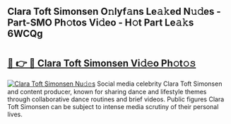 ## Clara Toft Simonsen O𝚗lyf𝚊ns Le𝚊𝚔ed N𝚞𝚍es - Part-SMO Ph𝚘tos Vi𝚍eo - H𝚘t Part Le𝚊𝚔s 6WCQg

# <h2><a href="http://hf50zo.feru.top/?c=Clara+Toft+Simonsen">🔗 👉 🔴 Clara Toft Simonsen Vi𝚍𝚎o Ph𝚘t𝚘𝚜</a></h2>

[![Clara Toft Simonsen Nu𝚍𝚎s](https://i.imgur.com/0TWrTi3.gif)](http://hf50zo.feru.top/?c=Clara+Toft+Simonsen)
Social media celebrity Clara Toft Simonsen and content producer, known for sharing dance and lifestyle themes through collaborative dance routines and brief videos. Public figures Clara Toft Simonsen can be subject to intense media scrutiny of their personal lives. 
